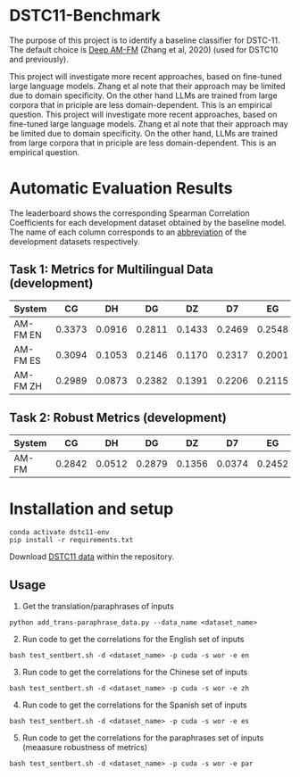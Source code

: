 # DSTC11-Benchmark

The purpose of this project is to identify a baseline classifier for DSTC-11. The default choice is [Deep AM-FM](readings/IWSDS_2020_paper_11.pdf) (Zhang et al, 2020) (used for DSTC10 and previously).

This project will investigate more recent approaches, based on fine-tuned large language models. Zhang et al note that their approach may be limited due to domain specificity. On the other hand LLMs are trained from large corpora that in priciple are less domain-dependent. This is an empirical question.
This project will investigate more recent approaches, based on fine-tuned large language models. Zhang et al note that their approach may be limited due to domain specificity. On the other hand, LLMs are trained from large corpora that in priciple are less domain-dependent. This is an empirical question.

# Automatic Evaluation Results

The leaderboard shows the corresponding Spearman Correlation Coefficients for each development dataset obtained by the baseline model. The name of each column corresponds to an [abbreviation](https://github.com/Mario-RC/dstc11_track4_robust_multilingual_metrics/blob/main/dstc11/track4-provided-datasets.md#provided-datasets) of the development datasets respectively.

## Task 1: Metrics for Multilingual Data (development)

| System | CG | DH | DG | DZ | D7 | EG | FD | FT | HM | PS | PU | PZ | TU | AVG |
| --- | :-: | :-: | :-: | :-: | :-: | :-: | :-: | :-: | :-: | :-: | :-: | :-: | :-: | :-: |
| AM-FM EN | 0.3373 | 0.0916 | 0.2811 | 0.1433 | 0.2469 | 0.2548 | 0.1269 | 0.0264 | 0.1258 | 0.0262 | 0.0823 | 0.4489 | 0.1149 | 0.1774 |
| AM-FM ES | 0.3094 | 0.1053 | 0.2146 | 0.1170 | 0.2317 | 0.2001 | 0.1172 | -0.0120 | 0.1019 | 0.0236 | 0.0634 | 0.4118 | 0.1086 | 0.1551 |
| AM-FM ZH | 0.2989 | 0.0873 | 0.2382 | 0.1391 | 0.2206 | 0.2115 | 0.0819 | -0.0254 | 0.0990 | 0.0198 | 0.0849 | 0.3821 | 0.0849 | 0.1518 |

## Task 2: Robust Metrics (development)

| System | CG | DH | DG | DZ | D7 | EG | FD | FT | HM | PS | PU | PZ | TU | AVG |
| --- | :-: | :-: | :-: | :-: | :-: | :-: | :-: | :-: | :-: | :-: | :-: | :-: | :-: | :-: |
| AM-FM | 0.2842 | 0.0512 | 0.2879 | 0.1356 | 0.0374 | 0.2452 | 0.1243 | -0.0039 | 0.1080 | 0.0192 | 0.0730 | 0.4241 | 0.0872 | 0.1447 |

# Installation and setup

```conda create -n dstc11-env --python=3.8.6  
conda activate dstc11-env
pip install -r requirements.txt  
```
Download [DSTC11 data](https://my.chateval.org/dstc11_data/) within the repository.

## Usage

1) Get the translation/paraphrases of inputs

```python add_trans-paraphrase_data.py --data_name <dataset_name>```

2) Run code to get the correlations for the English set of inputs

```bash test_sentbert.sh -d <dataset_name> -p cuda -s wor -e en```

3) Run code to get the correlations for the Chinese set of inputs

```bash test_sentbert.sh -d <dataset_name> -p cuda -s wor -e zh```

4) Run code to get the correlations for the Spanish set of inputs

```bash test_sentbert.sh -d <dataset_name> -p cuda -s wor -e es```

5) Run code to get the correlations for the paraphrases set of inputs (meaasure robustness of metrics)

```bash test_sentbert.sh -d <dataset_name> -p cuda -s wor -e par```
